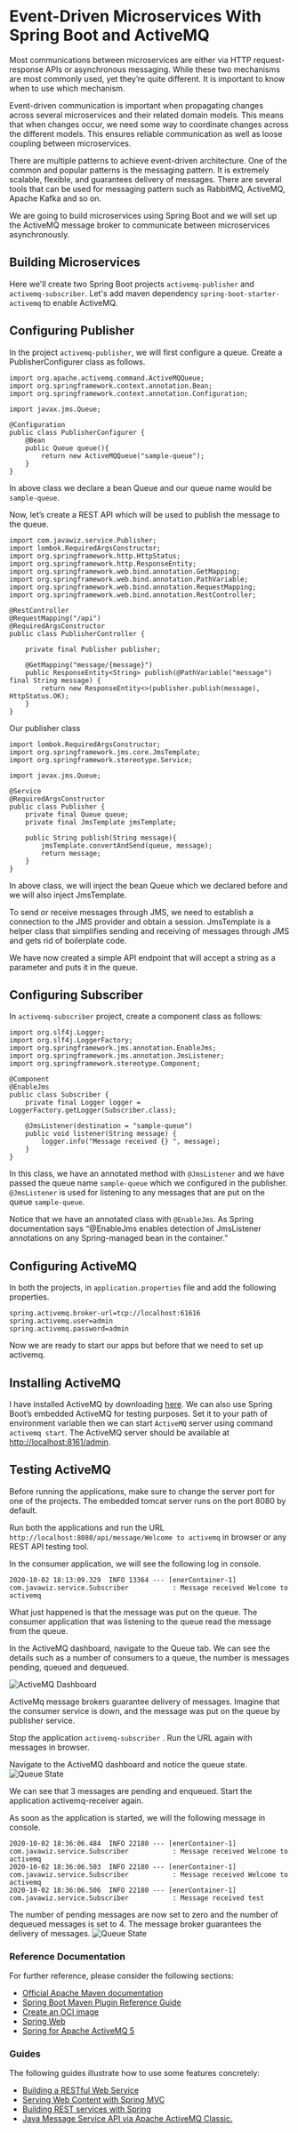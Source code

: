 # Event-Driven Microservices With Spring Boot and ActiveMQ

Most communications between microservices are either via HTTP request-response APIs or asynchronous messaging. While these two mechanisms are most commonly used, yet they’re quite different. It is important to know when to use which mechanism.

Event-driven communication is important when propagating changes across several microservices and their related domain models. This means that when changes occur, we need some way to coordinate changes across the different models. This ensures reliable communication as well as loose coupling between microservices.

There are multiple patterns to achieve event-driven architecture. One of the common and popular patterns is the messaging pattern. It is extremely scalable, flexible, and guarantees delivery of messages. There are several tools that can be used for messaging pattern such as RabbitMQ, ActiveMQ, Apache Kafka and so on.

We are going to build microservices using Spring Boot and we will set up the ActiveMQ message broker to communicate between microservices asynchronously.

## Building Microservices
Here we'll create two Spring Boot projects `activemq-publisher` and `activemq-subscriber`. Let's add maven dependency `spring-boot-starter-activemq` to enable ActiveMQ.

## Configuring Publisher
In the project `activemq-publisher`, we will first configure a queue. Create a PublisherConfigurer class as follows.
```
import org.apache.activemq.command.ActiveMQQueue;
import org.springframework.context.annotation.Bean;
import org.springframework.context.annotation.Configuration;

import javax.jms.Queue;

@Configuration
public class PublisherConfigurer {
    @Bean
    public Queue queue(){
        return new ActiveMQQueue("sample-queue");
    }
}
```
In above class we declare a bean Queue and our queue name would be `sample-queue`.

Now, let’s create a REST API which will be used to publish the message to the queue.
```
import com.javawiz.service.Publisher;
import lombok.RequiredArgsConstructor;
import org.springframework.http.HttpStatus;
import org.springframework.http.ResponseEntity;
import org.springframework.web.bind.annotation.GetMapping;
import org.springframework.web.bind.annotation.PathVariable;
import org.springframework.web.bind.annotation.RequestMapping;
import org.springframework.web.bind.annotation.RestController;

@RestController
@RequestMapping("/api")
@RequiredArgsConstructor
public class PublisherController {
    
    private final Publisher publisher;

    @GetMapping("message/{message}")
    public ResponseEntity<String> publish(@PathVariable("message") final String message) {
        return new ResponseEntity<>(publisher.publish(message), HttpStatus.OK);
    }
}
```
Our publisher class
```
import lombok.RequiredArgsConstructor;
import org.springframework.jms.core.JmsTemplate;
import org.springframework.stereotype.Service;

import javax.jms.Queue;

@Service
@RequiredArgsConstructor
public class Publisher {
    private final Queue queue;
    private final JmsTemplate jmsTemplate;

    public String publish(String message){
        jmsTemplate.convertAndSend(queue, message);
        return message;
    }
}
```
In above class, we will inject the bean Queue which we declared before and we will also inject  JmsTemplate. 

To send or receive messages through JMS, we need to establish a connection to the JMS provider and obtain a session. JmsTemplate is a helper class that simplifies sending and receiving of messages through JMS and gets rid of boilerplate code. 

We have now created a simple API endpoint that will accept a string as a parameter and puts it in the queue.

## Configuring Subscriber
In `activemq-subscriber` project, create a component class as follows:
```
import org.slf4j.Logger;
import org.slf4j.LoggerFactory;
import org.springframework.jms.annotation.EnableJms;
import org.springframework.jms.annotation.JmsListener;
import org.springframework.stereotype.Component;

@Component
@EnableJms
public class Subscriber {
    private final Logger logger = LoggerFactory.getLogger(Subscriber.class);

    @JmsListener(destination = "sample-queue")
    public void listener(String message) {
        logger.info("Message received {} ", message);
    }
}
```
In this class, we have an annotated method with  `@JmsListener` and we have passed the queue name `sample-queue` which we configured in the publisher. `@JmsListener` is used for listening to any messages that are put on the queue `sample-queue`.

Notice that we have an annotated class with `@EnableJms`. As Spring documentation says “@EnableJms enables detection of JmsListener annotations on any Spring-managed bean in the container.”

## Configuring ActiveMQ
In both the projects, in `application.properties` file and add the following properties.
```
spring.activemq.broker-url=tcp://localhost:61616
spring.activemq.user=admin
spring.activemq.password=admin
```
Now we are ready to start our apps but before that we need to set up activemq.

## Installing ActiveMQ
I have installed ActiveMQ by downloading [here](http://activemq.apache.org/components/classic/download/). We can also use Spring Boot’s embedded ActiveMQ for testing purposes. 
Set it to your path of environment variable then we can start `ActiveMQ` server using command `activemq start`.
The ActiveMQ server should be available at [http://localhost:8161/admin](http://localhost:8161/admin).

## Testing ActiveMQ
Before running the applications, make sure to change the server port for one of the projects. The embedded tomcat server runs on the port 8080 by default.

Run both the applications and run the URL `http://localhost:8080/api/message/Welcome to activemq` in browser or any REST API testing tool.

In the consumer application, we will see the following log in console.
```
2020-10-02 18:13:09.329  INFO 13364 --- [enerContainer-1] com.javawiz.service.Subscriber           : Message received Welcome to activemq
```
What just happened is that the message was put on the queue. The consumer application that was listening to the queue read the message from the queue.

In the ActiveMQ dashboard, navigate to the Queue tab. We can see the details such as a number of consumers to a queue, the number is messages pending, queued and dequeued.

![ActiveMQ Dashboard](https://github.com/JavaWiz/sb-activemq/blob/master/dashboard.PNG)

ActiveMq message brokers guarantee delivery of messages. Imagine that the consumer service is down, and the message was put on the queue by publisher service.

Stop the application  `activemq-subscriber` . Run the URL again with messages in browser.

Navigate to the ActiveMQ dashboard and notice the queue state.
![Queue State](https://github.com/JavaWiz/sb-activemq/blob/master/queue_state.PNG)

We can see that 3 messages are pending and enqueued. Start the application activemq-receiver again.

As soon as the application is started, we will the following message in console.
```
2020-10-02 18:36:06.484  INFO 22180 --- [enerContainer-1] com.javawiz.service.Subscriber           : Message received Welcome to activemq 
2020-10-02 18:36:06.503  INFO 22180 --- [enerContainer-1] com.javawiz.service.Subscriber           : Message received Welcome to activemq 
2020-10-02 18:36:06.506  INFO 22180 --- [enerContainer-1] com.javawiz.service.Subscriber           : Message received test
```
The number of pending messages are now set to zero and the number of dequeued messages is set to 4. The message broker guarantees the delivery of messages.
![Queue State](https://github.com/JavaWiz/sb-activemq/blob/master/queue_state_after.PNG) 

### Reference Documentation
For further reference, please consider the following sections:

* [Official Apache Maven documentation](https://maven.apache.org/guides/index.html)
* [Spring Boot Maven Plugin Reference Guide](https://docs.spring.io/spring-boot/docs/2.3.4.RELEASE/maven-plugin/reference/html/)
* [Create an OCI image](https://docs.spring.io/spring-boot/docs/2.3.4.RELEASE/maven-plugin/reference/html/#build-image)
* [Spring Web](https://docs.spring.io/spring-boot/docs/2.3.4.RELEASE/reference/htmlsingle/#boot-features-developing-web-applications)
* [Spring for Apache ActiveMQ 5](https://docs.spring.io/spring-boot/docs/2.3.4.RELEASE/reference/htmlsingle/#boot-features-activemq)

### Guides
The following guides illustrate how to use some features concretely:

* [Building a RESTful Web Service](https://spring.io/guides/gs/rest-service/)
* [Serving Web Content with Spring MVC](https://spring.io/guides/gs/serving-web-content/)
* [Building REST services with Spring](https://spring.io/guides/tutorials/bookmarks/)
* [Java Message Service API via Apache ActiveMQ Classic.](https://spring.io/guides/gs/messaging-jms/)

